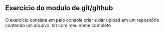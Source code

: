 ## Exercício do modulo de git/github
O exercício consiste em pelo console criar e dar upload em um repositório contendo um arquivo .txt com meu nome completo
